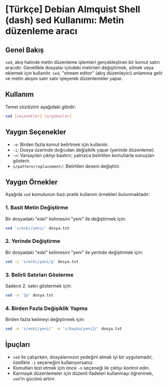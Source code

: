 # [Türkçe] Debian Almquist Shell (dash) sed Kullanımı: Metin düzenleme aracı

## Genel Bakış
`sed`, akış halinde metin düzenleme işlemleri gerçekleştiren bir komut satırı aracıdır. Genellikle dosyalar içindeki metinleri değiştirmek, silmek veya eklemek için kullanılır. `sed`, "stream editor" (akış düzenleyici) anlamına gelir ve metin akışını satır satır işleyerek düzenlemeler yapar.

## Kullanım
Temel sözdizimi aşağıdaki gibidir:

```bash
sed [seçenekler] [argümanlar]
```

## Yaygın Seçenekler
- `-e`: Birden fazla komut belirtmek için kullanılır.
- `-i`: Dosya üzerinde doğrudan değişiklik yapar (yerinde düzenleme).
- `-n`: Varsayılan çıktıyı bastırır; yalnızca belirtilen komutlarla sonuçları gösterir.
- `s/pattern/replacement/`: Belirtilen deseni değiştirir.

## Yaygın Örnekler
Aşağıda `sed` komutunun bazı pratik kullanım örnekleri bulunmaktadır:

### 1. Basit Metin Değiştirme
Bir dosyadaki "eski" kelimesini "yeni" ile değiştirmek için:
```bash
sed 's/eski/yeni/' dosya.txt
```

### 2. Yerinde Değiştirme
Bir dosyadaki "eski" kelimesini "yeni" ile yerinde değiştirmek için:
```bash
sed -i 's/eski/yeni/g' dosya.txt
```

### 3. Belirli Satırları Gösterme
Sadece 2. satırı göstermek için:
```bash
sed -n '2p' dosya.txt
```

### 4. Birden Fazla Değişiklik Yapma
Birden fazla kelimeyi değiştirmek için:
```bash
sed -e 's/eski/yeni/' -e 's/başka/yeni2/' dosya.txt
```

## İpuçları
- `sed` ile çalışırken, dosyalarınızın yedeğini almak iyi bir uygulamadır, özellikle `-i` seçeneğini kullanıyorsanız.
- Komutları test etmek için önce `-n` seçeneği ile çıktıyı kontrol edin.
- Karmaşık düzenlemeler için düzenli ifadeleri kullanmayı öğrenmek, `sed`'in gücünü artırır.